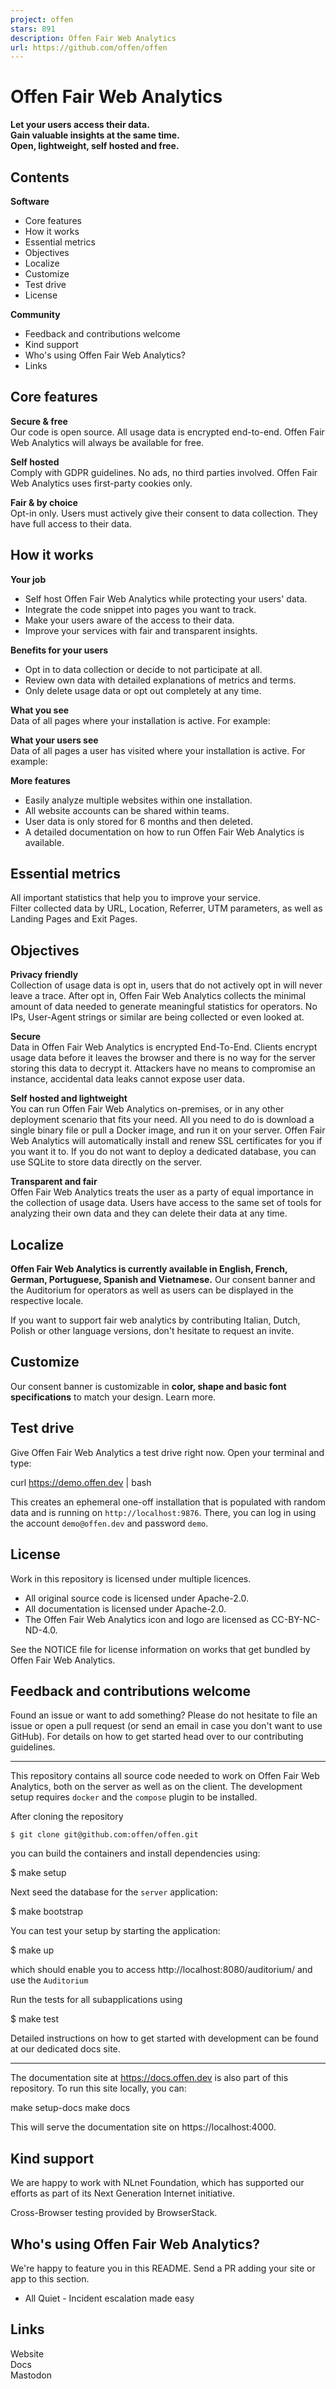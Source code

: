 ```yaml
---
project: offen
stars: 891
description: Offen Fair Web Analytics
url: https://github.com/offen/offen
---
```


Offen Fair Web Analytics
========================

**Let your users access their data.  
Gain valuable insights at the same time.  
Open, lightweight, self hosted and free.**

Contents
--------

**Software**

-   Core features
-   How it works
-   Essential metrics
-   Objectives
-   Localize
-   Customize
-   Test drive
-   License

**Community**

-   Feedback and contributions welcome
-   Kind support
-   Who's using Offen Fair Web Analytics?
-   Links

Core features
-------------

**Secure & free**  
Our code is open source. All usage data is encrypted end-to-end. Offen Fair Web Analytics will always be available for free.

**Self hosted**  
Comply with GDPR guidelines. No ads, no third parties involved. Offen Fair Web Analytics uses first-party cookies only.

**Fair & by choice**  
Opt-in only. Users must actively give their consent to data collection. They have full access to their data.

How it works
------------

**Your job**

-   Self host Offen Fair Web Analytics while protecting your users' data.
-   Integrate the code snippet into pages you want to track.
-   Make your users aware of the access to their data.
-   Improve your services with fair and transparent insights.

**Benefits for your users**

-   Opt in to data collection or decide to not participate at all.
-   Review own data with detailed explanations of metrics and terms.
-   Only delete usage data or opt out completely at any time.

**What you see**  
Data of all pages where your installation is active. For example:

**What your users see**  
Data of all pages a user has visited where your installation is active. For example:

**More features**

-   Easily analyze multiple websites within one installation.
-   All website accounts can be shared within teams.
-   User data is only stored for 6 months and then deleted.
-   A detailed documentation on how to run Offen Fair Web Analytics is available.

Essential metrics
-----------------

All important statistics that help you to improve your service.  
Filter collected data by URL, Location, Referrer, UTM parameters, as well as Landing Pages and Exit Pages.

Objectives
----------

**Privacy friendly**  
Collection of usage data is opt in, users that do not actively opt in will never leave a trace. After opt in, Offen Fair Web Analytics collects the minimal amount of data needed to generate meaningful statistics for operators. No IPs, User-Agent strings or similar are being collected or even looked at.

**Secure**  
Data in Offen Fair Web Analytics is encrypted End-To-End. Clients encrypt usage data before it leaves the browser and there is no way for the server storing this data to decrypt it. Attackers have no means to compromise an instance, accidental data leaks cannot expose user data.

**Self hosted and lightweight**  
You can run Offen Fair Web Analytics on-premises, or in any other deployment scenario that fits your need. All you need to do is download a single binary file or pull a Docker image, and run it on your server. Offen Fair Web Analytics will automatically install and renew SSL certificates for you if you want it to. If you do not want to deploy a dedicated database, you can use SQLite to store data directly on the server.

**Transparent and fair**  
Offen Fair Web Analytics treats the user as a party of equal importance in the collection of usage data. Users have access to the same set of tools for analyzing their own data and they can delete their data at any time.

Localize
--------

**Offen Fair Web Analytics is currently available in English, French, German, Portuguese, Spanish and Vietnamese.** Our consent banner and the Auditorium for operators as well as users can be displayed in the respective locale.

If you want to support fair web analytics by contributing Italian, Dutch, Polish or other language versions, don't hesitate to request an invite.

Customize
---------

Our consent banner is customizable in **color, shape and basic font specifications** to match your design. Learn more.

Test drive
----------

Give Offen Fair Web Analytics a test drive right now. Open your terminal and type:

curl https://demo.offen.dev | bash

This creates an ephemeral one-off installation that is populated with random data and is running on `http://localhost:9876`. There, you can log in using the account `demo@offen.dev` and password `demo`.

License
-------

Work in this repository is licensed under multiple licences.

-   All original source code is licensed under Apache-2.0.
-   All documentation is licensed under Apache-2.0.
-   The Offen Fair Web Analytics icon and logo are licensed as CC-BY-NC-ND-4.0.

See the NOTICE file for license information on works that get bundled by Offen Fair Web Analytics.

Feedback and contributions welcome
----------------------------------

Found an issue or want to add something? Please do not hesitate to file an issue or open a pull request (or send an email in case you don't want to use GitHub). For details on how to get started head over to our contributing guidelines.

* * *

This repository contains all source code needed to work on Offen Fair Web Analytics, both on the server as well as on the client. The development setup requires `docker` and the `compose` plugin to be installed.

After cloning the repository

```
$ git clone git@github.com:offen/offen.git
```

you can build the containers and install dependencies using:

$ make setup

Next seed the database for the `server` application:

$ make bootstrap

You can test your setup by starting the application:

$ make up

which should enable you to access http://localhost:8080/auditorium/ and use the `Auditorium`

Run the tests for all subapplications using

$ make test

Detailed instructions on how to get started with development can be found at our dedicated docs site.

* * *

The documentation site at https://docs.offen.dev is also part of this repository. To run this site locally, you can:

make setup-docs
make docs

This will serve the documentation site on https://localhost:4000.

Kind support
------------

We are happy to work with NLnet Foundation, which has supported our efforts as part of its Next Generation Internet initiative.

Cross-Browser testing provided by BrowserStack.

Who's using Offen Fair Web Analytics?
-------------------------------------

We're happy to feature you in this README. Send a PR adding your site or app to this section.

-   All Quiet - Incident escalation made easy

Links
-----

Website  
Docs  
Mastodon
